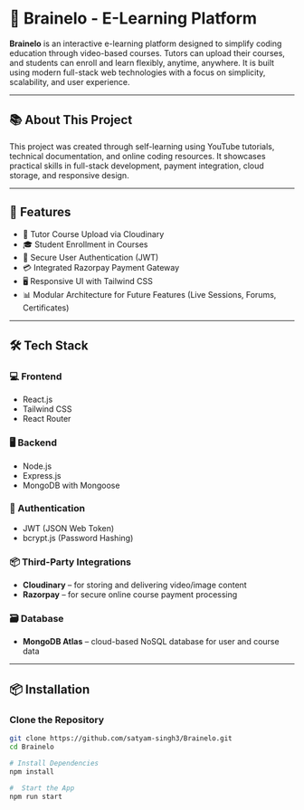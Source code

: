 # 🧠 Brainelo - E-Learning Platform

**Brainelo** is an interactive e-learning platform designed to simplify coding education through video-based courses. Tutors can upload their courses, and students can enroll and learn flexibly, anytime, anywhere. It is built using modern full-stack web technologies with a focus on simplicity, scalability, and user experience.

---

## 📚 About This Project

This project was created through self-learning using YouTube tutorials, technical documentation, and online coding resources. It showcases practical skills in full-stack development, payment integration, cloud storage, and responsive design.

---

## 🚀 Features

- 🎥 Tutor Course Upload via Cloudinary
- 🎓 Student Enrollment in Courses
- 🔐 Secure User Authentication (JWT)
- 💳 Integrated Razorpay Payment Gateway
- 🖥️ Responsive UI with Tailwind CSS
- 📊 Modular Architecture for Future Features (Live Sessions, Forums, Certificates)

---

## 🛠️ Tech Stack

### 💻 Frontend
- React.js
- Tailwind CSS
- React Router

### 🖥️ Backend
- Node.js
- Express.js
- MongoDB with Mongoose

### 🔐 Authentication
- JWT (JSON Web Token)
- bcrypt.js (Password Hashing)

### 📦 Third-Party Integrations
- **Cloudinary** – for storing and delivering video/image content
- **Razorpay** – for secure online course payment processing


### 🗃️ Database
- **MongoDB Atlas** – cloud-based NoSQL database for user and course data

---

## 📦 Installation

###  Clone the Repository
```bash
git clone https://github.com/satyam-singh3/Brainelo.git
cd Brainelo

# Install Dependencies
npm install

#  Start the App
npm run start


